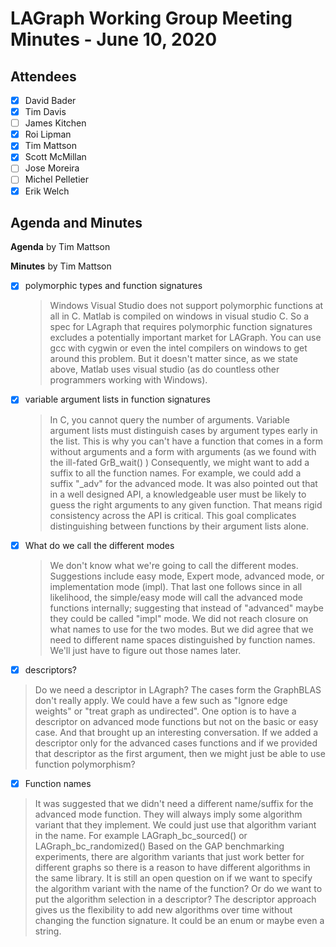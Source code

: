 # LAGraph Working Group Meeting Minutes - June 10, 2020

## Attendees
- [X] David Bader
- [X] Tim Davis
- [ ] James Kitchen
- [X] Roi Lipman
- [X] Tim Mattson
- [X] Scott McMillan
- [ ] Jose Moreira
- [ ] Michel Pelletier
- [X] Erik Welch

## Agenda and Minutes

**Agenda** by Tim Mattson

**Minutes** by Tim Mattson

- [X] polymorphic types and function signatures
    > Windows Visual Studio does not support polymorphic functions at all in C.   Matlab is compiled on windows in visual studio C.  So a spec for LAgraph that requires polymorphic function signatures excludes a potentially important market for LAGraph.   You can use gcc with cygwin or even the intel compilers on windows to get around this problem.  But it doesn't matter since, as we state above, Matlab uses visual studio (as do countless other programmers working with Windows).
- [X] variable argument lists in function signatures
    > In C, you cannot query the number of arguments.  Variable argument lists must distinguish cases by argument types early in the list.   This is why you can't have a function that comes in a form without arguments and a form with arguments (as we found with the ill-fated GrB_wait() )
    > Consequently, we might want to add a suffix to all the function names.  For example, we could add a suffix "_adv" for the advanced mode.
    > It was also pointed out that in a well designed API, a knowledgeable user must be likely to guess the right arguments to any given function. That means rigid consistency across the API is critical.  This goal complicates distinguishing between functions by their argument lists alone.
- [X] What do we call the different modes
  > We don't know what we're going to call the different modes.  Suggestions include easy mode, Expert mode, advanced mode, or implementation mode (impl). That last one follows since in all likelihood, the simple/easy mode will call the advanced mode functions internally; suggesting that instead of "advanced" maybe they could be called "impl" mode.
  > We did not reach closure on what names to use for the two modes. 
  > But we did agree that we need to different name spaces distinguished by function names.  We'll just have to figure out those names later.
- [X] descriptors?
> Do we need a descriptor in LAgraph?   The cases form the GraphBLAS don't really apply.  We could have a few such as "Ignore edge weights" or "treat graph as undirected".
> One option is to have a descriptor on advanced mode functions but not on the basic or easy case.
> And that brought up an interesting conversation.  If we added a descriptor only for the advanced cases functions and if we provided that descriptor as the first argument, then we might just be able to use function polymorphism?
- [X] Function names
> It was suggested that we didn't need a different name/suffix for the advanced mode function.  They will always imply some algorithm variant that they implement.  We could just use that algorithm variant in the name. For example LAGraph_bc_sourced()
or LAGraph_bc_randomized()
> Based on the GAP benchmarking experiments, there are algorithm variants that just work better for different graphs so there is a reason to have different algorithms in the same library. It is still an open question on if we want to specify the algorithm variant with the name of the function?  Or do we want to put the algorithm selection in a descriptor?    The descriptor approach gives us the flexibility to add new algorithms over time without changing the function signature. It could be an enum or maybe even a string.

